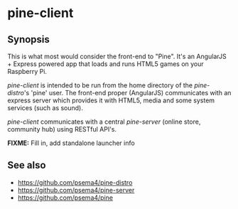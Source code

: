 # pine-client

## Synopsis

This is what most would consider the front-end to "Pine".  It's an AngularJS + Express powered app that loads and runs HTML5 games on your Raspberry Pi.

*pine-client* is intended to be run from the home directory of the *pine-distro*'s 'pine' user.  The front-end proper (AngularJS) communicates with an express server which provides it with HTML5, media and some system services (such as sound).

*pine-client* communicates with a central *pine-server* (online store, community hub) using RESTful API's.

**FIXME:** Fill in, add standalone launcher info

## See also

* https://github.com/psema4/pine-distro
* https://github.com/psema4/pine-server
* https://github.com/psema4/pine

